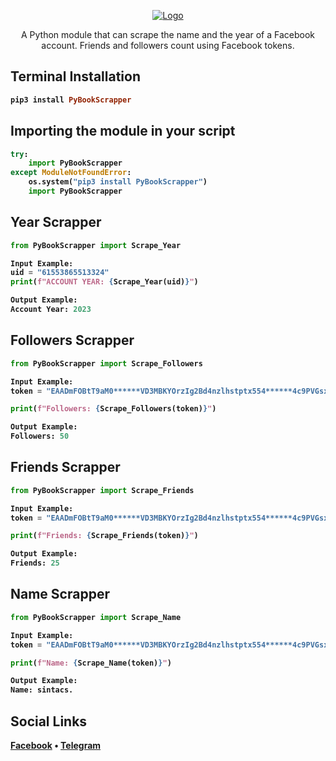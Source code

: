 
<p align="center">
  <a href="https://github.com/artsvn/PocketLoki">
    <img src="https://raw.githubusercontent.com/sintxcs/PyBookScrapper/main/assets/PyBookScrapper.jpg" alt="Logo">
  </a>
  <p align="center">
    A Python module that can scrape the name and the year of a Facebook account. Friends and followers count using Facebook tokens.<b>
</p>

## Terminal Installation
```ruby
pip3 install PyBookScrapper
```

## Importing the module in your script
```python
try:
    import PyBookScrapper
except ModuleNotFoundError:
    os.system("pip3 install PyBookScrapper")
    import PyBookScrapper
```

## Year Scrapper
```python
from PyBookScrapper import Scrape_Year

Input Example:
uid = "61553865513324"
print(f"ACCOUNT YEAR: {Scrape_Year(uid)}")

Output Example:
Account Year: 2023
```

## Followers Scrapper
```python
from PyBookScrapper import Scrape_Followers

Input Example:
token = "EAADmFOBtT9aM0******VD3MBKYOrzIg2Bd4nzlhstptx554******4c9PVGsx4R9JU89a7iy0GybnUZBLrIUy0wIEsIhuh2k2XNvTYOfZAGnY4Hp*******CxknZBq1L8427X2aBIDpbntW5XGXzqNzPBwNElztX5qF*****ZA68vrx1NQZDZD"

print(f"Followers: {Scrape_Followers(token)}")

Output Example:
Followers: 50
```

## Friends Scrapper
```python
from PyBookScrapper import Scrape_Friends

Input Example:
token = "EAADmFOBtT9aM0******VD3MBKYOrzIg2Bd4nzlhstptx554******4c9PVGsx4R9JU89a7iy0GybnUZBLrIUy0wIEsIhuh2k2XNvTYOfZAGnY4Hp*******CxknZBq1L8427X2aBIDpbntW5XGXzqNzPBwNElztX5qF*****ZA68vrx1NQZDZD"

print(f"Friends: {Scrape_Friends(token)}")

Output Example:
Friends: 25
```

## Name Scrapper
```python
from PyBookScrapper import Scrape_Name

Input Example:
token = "EAADmFOBtT9aM0******VD3MBKYOrzIg2Bd4nzlhstptx554******4c9PVGsx4R9JU89a7iy0GybnUZBLrIUy0wIEsIhuh2k2XNvTYOfZAGnY4Hp*******CxknZBq1L8427X2aBIDpbntW5XGXzqNzPBwNElztX5qF*****ZA68vrx1NQZDZD"

print(f"Name: {Scrape_Name(token)}")

Output Example:
Name: sintacs.
```

## Social Links
[Facebook](https://facebook.com/sintxcs) • [Telegram](https://t.me/syntxcs)
